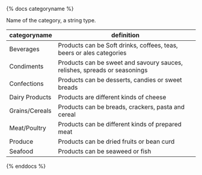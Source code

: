 {% docs categoryname %}
          
Name of the category, a string type.


| categoryname   | definition                                                                |
|----------------|---------------------------------------------------------------------------|
| Beverages      | Products can be Soft drinks, coffees, teas, beers or ales categories      |
| Condiments     | Products can be sweet and savoury sauces, relishes, spreads or seasonings |
| Confections    | Products can be desserts, candies or sweet breads                         |
| Dairy Products | Products are different kinds of cheese                                    |
| Grains/Cereals | Products can be breads, crackers, pasta and cereal                        |
| Meat/Poultry   | Products can be different kinds of prepared meat                          |
| Produce        | Products can be dried fruits or bean curd                                 |
| Seafood        | Products can be seaweed or fish                                           |


{% enddocs %}